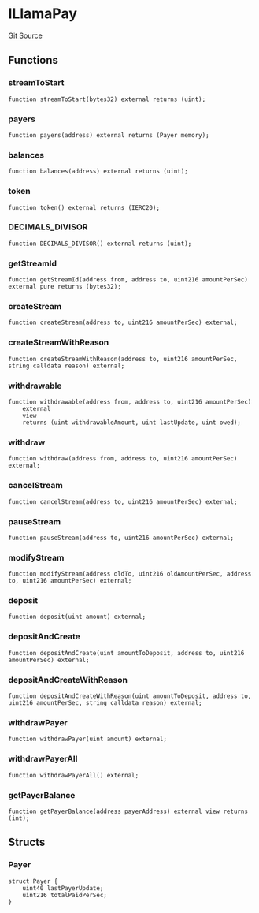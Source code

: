 # ILlamaPay
[Git Source](https://github.com/FloorDAO/floor-v2/blob/fce0c6edadd90eef36eb24d13cfb5b386eeb9d00/src/interfaces/llamapay/LlamaPay.sol)


## Functions
### streamToStart


```solidity
function streamToStart(bytes32) external returns (uint);
```

### payers


```solidity
function payers(address) external returns (Payer memory);
```

### balances


```solidity
function balances(address) external returns (uint);
```

### token


```solidity
function token() external returns (IERC20);
```

### DECIMALS_DIVISOR


```solidity
function DECIMALS_DIVISOR() external returns (uint);
```

### getStreamId


```solidity
function getStreamId(address from, address to, uint216 amountPerSec) external pure returns (bytes32);
```

### createStream


```solidity
function createStream(address to, uint216 amountPerSec) external;
```

### createStreamWithReason


```solidity
function createStreamWithReason(address to, uint216 amountPerSec, string calldata reason) external;
```

### withdrawable


```solidity
function withdrawable(address from, address to, uint216 amountPerSec)
    external
    view
    returns (uint withdrawableAmount, uint lastUpdate, uint owed);
```

### withdraw


```solidity
function withdraw(address from, address to, uint216 amountPerSec) external;
```

### cancelStream


```solidity
function cancelStream(address to, uint216 amountPerSec) external;
```

### pauseStream


```solidity
function pauseStream(address to, uint216 amountPerSec) external;
```

### modifyStream


```solidity
function modifyStream(address oldTo, uint216 oldAmountPerSec, address to, uint216 amountPerSec) external;
```

### deposit


```solidity
function deposit(uint amount) external;
```

### depositAndCreate


```solidity
function depositAndCreate(uint amountToDeposit, address to, uint216 amountPerSec) external;
```

### depositAndCreateWithReason


```solidity
function depositAndCreateWithReason(uint amountToDeposit, address to, uint216 amountPerSec, string calldata reason) external;
```

### withdrawPayer


```solidity
function withdrawPayer(uint amount) external;
```

### withdrawPayerAll


```solidity
function withdrawPayerAll() external;
```

### getPayerBalance


```solidity
function getPayerBalance(address payerAddress) external view returns (int);
```

## Structs
### Payer

```solidity
struct Payer {
    uint40 lastPayerUpdate;
    uint216 totalPaidPerSec;
}
```

